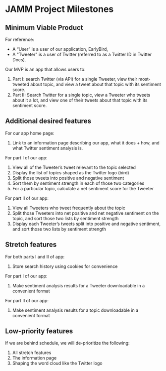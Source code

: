 # JAMM Project Milestones

## Minimum Viable Product
For reference:
* A “User” is a user of our application, EarlyBird,
* A "Tweeter" is a user of Twitter (referred to as a Twitter ID in Twitter Docs).

Our MVP is an app that allows users to:
1. Part I: search Twitter (via API) for a single Tweeter, view their most-tweeted about topic, and view a tweet about that topic with its sentiment score.
2. Part II: Search Twitter for a single topic, view a Tweeter who tweets about it a lot, and view one of their tweets about that topic with its sentiment score.

## Additional desired features
For our app home page:
1. Link to an information page describing our app, what it does + how, and what Twitter sentiment analysis is.

For part I of our app:
1. View all of the Tweeter’s tweet relevant to the topic selected
2. Display the list of topics shaped as the Twitter logo (bird)
3. Split those tweets into positive and negative sentiment
4. Sort them by sentiment strength in each of those two categories
5. For a particular topic, calculate a net sentiment score for the Tweeter

For part II of our app:
1. View all Tweeters who tweet frequently about the topic
2. Split those Tweeters into net positive and net negative sentiment on the topic, and sort those two lists by sentiment strength
3. Display each Tweeter’s tweets split into positive and negative sentiment, and sort those two lists by sentiment strength

## Stretch features
For both parts I and II of app:
1. Store search history using cookies for convenience

For part I of our app:
1. Make sentiment analysis results for a Tweeter downloadable in a convenient format

For part II of our app:
1. Make sentiment analysis results for a topic downloadable in a convenient format

## Low-priority features
If we are behind schedule, we will de-prioritize the following:
1. All stretch features
2. The information page
3. Shaping the word cloud like the Twitter logo
